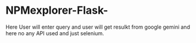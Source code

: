 # NPMexplorer-Flask-
Here User will enter query and user will get resulkt from google gemini and here no any API used and just selenium.
